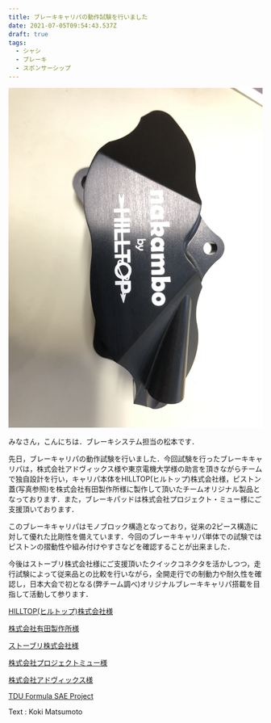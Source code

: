 ```yaml
---
title: ブレーキキャリパの動作試験を行いました
date: 2021-07-05T09:54:43.537Z
draft: true
tags:
  - シャシ
  - ブレーキ
  - スポンサーシップ
---
```

![](95c01cbb-aee7-4d98-9b23-af64184fa48e.jpeg)

みなさん，こんにちは．ブレーキシステム担当の松本です．

先日，ブレーキャリパの動作試験を行いました．今回試験を行ったブレーキキャリパは，株式会社アドヴィックス様や東京電機大学様の助言を頂きながらチームで独自設計を行い，キャリパ本体をHILLTOP(ヒルトップ)株式会社様，ピストン蓋(写真参照)を株式会社有田製作所様に製作して頂いたチームオリジナル製品となっております．また，ブレーキパッドは株式会社プロジェクト・ミュー様にご支援頂いております．

このブレーキキャリパはモノブロック構造となっており，従来の2ピース構造に対して優れた比剛性を備えています．今回のブレーキキャリパ単体での試験ではピストンの摺動性や組み付けやすさなどを確認することが出来ました．

今後はストーブリ株式会社様にご支援頂いたクイックコネクタを活かしつつ，走行試験によって従来品との比較を行いながら，全開走行での制動力や耐久性を確認し，日本大会で初となる(弊チーム調べ)オリジナルブレーキキャリパ搭載を目指して活動して参ります．

[HILLTOP(ヒルトップ)株式会社様](https://hilltop21.co.jp/)

[株式会社有田製作所様](http://arita-fct.com/)

[ストーブリ株式会社様](https://www.staubli.com/ja-jp/japan/)

[株式会社プロジェクトミュー様](https://www.project-mu.co.jp/ja/)

[株式会社アドヴィックス様](http://www.advics.co.jp/)

[TDU Formula SAE Project](http://tdu-card.jp/)

Text : Koki Matsumoto